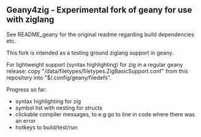 Geany4zig - Experimental fork of geany for use with ziglang
----------------------------------

See README_geany for the original readme regarding build dependencies etc.

This fork is intended as a testing ground ziglang support in geany.

For lightweight support (syntax highlighting) for zig in a regular geany release: 
copy "/data/filetypes/filetypes.ZigBasicSupport.conf" from this repository into "$/.config/geany/filedefs".

Progress so far:
- syntax highlighting for zig
- symbol list with nesting for structs
- clickable compiler messages, to e.g go to line in code where there was an error
- hotkeys to build/test/run 
